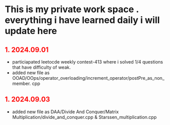 <h1>This is my private work space .  everything i have learned daily i will update here </h1>

<h2 style="color:red"> 1. 2024.09.01 </h2>
<ul>
<li>
 particiapated leetocde weekly contest-413 where i solved 1/4 questions that have difficulty of weak.
 </li>
 <li>
 added new file as OOAD/OOps/operator_overloading/increment_operator/postPre_as_non_member.
cpp
</li>
                              
</ul>
<h2 style="color:red"> 1. 2024.09.03 </h2>
<ul>
<li>
 added new file as DAA/Divide And Conquer/Matrix Multiplication/divide_and_conquer.cpp & Starssen_multiplication.cpp
 </li>
 </ul>